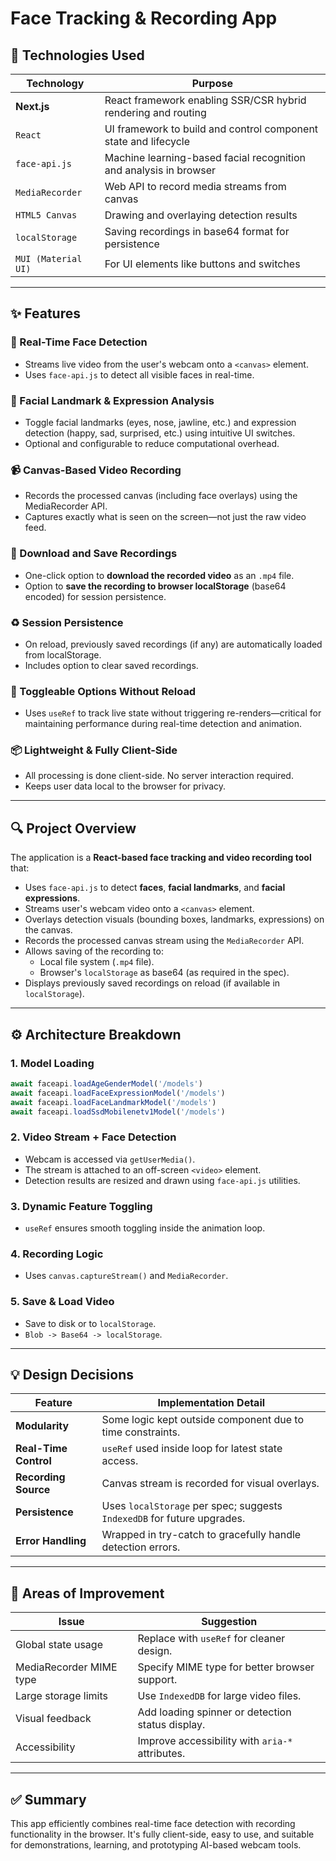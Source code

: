 
# Face Tracking & Recording App

## 🧠 Technologies Used

| Technology       | Purpose                                                                 |
|------------------|-------------------------------------------------------------------------|
| **Next.js**      | React framework enabling SSR/CSR hybrid rendering and routing           |
| `React`          | UI framework to build and control component state and lifecycle         |
| `face-api.js`    | Machine learning-based facial recognition and analysis in browser       |
| `MediaRecorder`  | Web API to record media streams from canvas                             |
| `HTML5 Canvas`   | Drawing and overlaying detection results                                |
| `localStorage`   | Saving recordings in base64 format for persistence                      |
| `MUI (Material UI)` | For UI elements like buttons and switches                            |

---

## ✨ Features

### 🎥 Real-Time Face Detection  
- Streams live video from the user's webcam onto a `<canvas>` element.  
- Uses `face-api.js` to detect all visible faces in real-time.

### 🧠 Facial Landmark & Expression Analysis  
- Toggle facial landmarks (eyes, nose, jawline, etc.) and expression detection (happy, sad, surprised, etc.) using intuitive UI switches.  
- Optional and configurable to reduce computational overhead.

### 📹 Canvas-Based Video Recording  
- Records the processed canvas (including face overlays) using the MediaRecorder API.  
- Captures exactly what is seen on the screen—not just the raw video feed.

### 💾 Download and Save Recordings  
- One-click option to **download the recorded video** as an `.mp4` file.  
- Option to **save the recording to browser localStorage** (base64 encoded) for session persistence.

### ♻️ Session Persistence  
- On reload, previously saved recordings (if any) are automatically loaded from localStorage.  
- Includes option to clear saved recordings.

### 🔄 Toggleable Options Without Reload  
- Uses `useRef` to track live state without triggering re-renders—critical for maintaining performance during real-time detection and animation.

### 📦 Lightweight & Fully Client-Side  
- All processing is done client-side. No server interaction required.  
- Keeps user data local to the browser for privacy.

---

## 🔍 Project Overview

The application is a **React-based face tracking and video recording tool** that:

- Uses `face-api.js` to detect **faces**, **facial landmarks**, and **facial expressions**.
- Streams user's webcam video onto a `<canvas>` element.
- Overlays detection visuals (bounding boxes, landmarks, expressions) on the canvas.
- Records the processed canvas stream using the `MediaRecorder` API.
- Allows saving of the recording to:
  - Local file system (`.mp4` file).
  - Browser's `localStorage` as base64 (as required in the spec).
- Displays previously saved recordings on reload (if available in `localStorage`).

---

## ⚙️ Architecture Breakdown

### 1. **Model Loading**
```js
await faceapi.loadAgeGenderModel('/models')
await faceapi.loadFaceExpressionModel('/models')
await faceapi.loadFaceLandmarkModel('/models')
await faceapi.loadSsdMobilenetv1Model('/models')
```

### 2. **Video Stream + Face Detection**
- Webcam is accessed via `getUserMedia()`.
- The stream is attached to an off-screen `<video>` element.
- Detection results are resized and drawn using `face-api.js` utilities.

### 3. **Dynamic Feature Toggling**
- `useRef` ensures smooth toggling inside the animation loop.

### 4. **Recording Logic**
- Uses `canvas.captureStream()` and `MediaRecorder`.

### 5. **Save & Load Video**
- Save to disk or to `localStorage`.
- `Blob -> Base64 -> localStorage`.

---

## 💡 Design Decisions

| Feature                        | Implementation Detail                                                  |
|-------------------------------|-------------------------------------------------------------------------|
| **Modularity**                | Some logic kept outside component due to time constraints.             |
| **Real-Time Control**         | `useRef` used inside loop for latest state access.                     |
| **Recording Source**          | Canvas stream is recorded for visual overlays.                         |
| **Persistence**               | Uses `localStorage` per spec; suggests `IndexedDB` for future upgrades.|
| **Error Handling**            | Wrapped in try-catch to gracefully handle detection errors.            |

---

## 🧪 Areas of Improvement

| Issue                          | Suggestion                                                             |
|--------------------------------|------------------------------------------------------------------------|
| Global state usage             | Replace with `useRef` for cleaner design.                              |
| MediaRecorder MIME type        | Specify MIME type for better browser support.                         |
| Large storage limits           | Use `IndexedDB` for large video files.                                |
| Visual feedback                | Add loading spinner or detection status display.                      |
| Accessibility                  | Improve accessibility with `aria-*` attributes.                        |

---

## ✅ Summary

This app efficiently combines real-time face detection with recording functionality in the browser. It's fully client-side, easy to use, and suitable for demonstrations, learning, and prototyping AI-based webcam tools.

